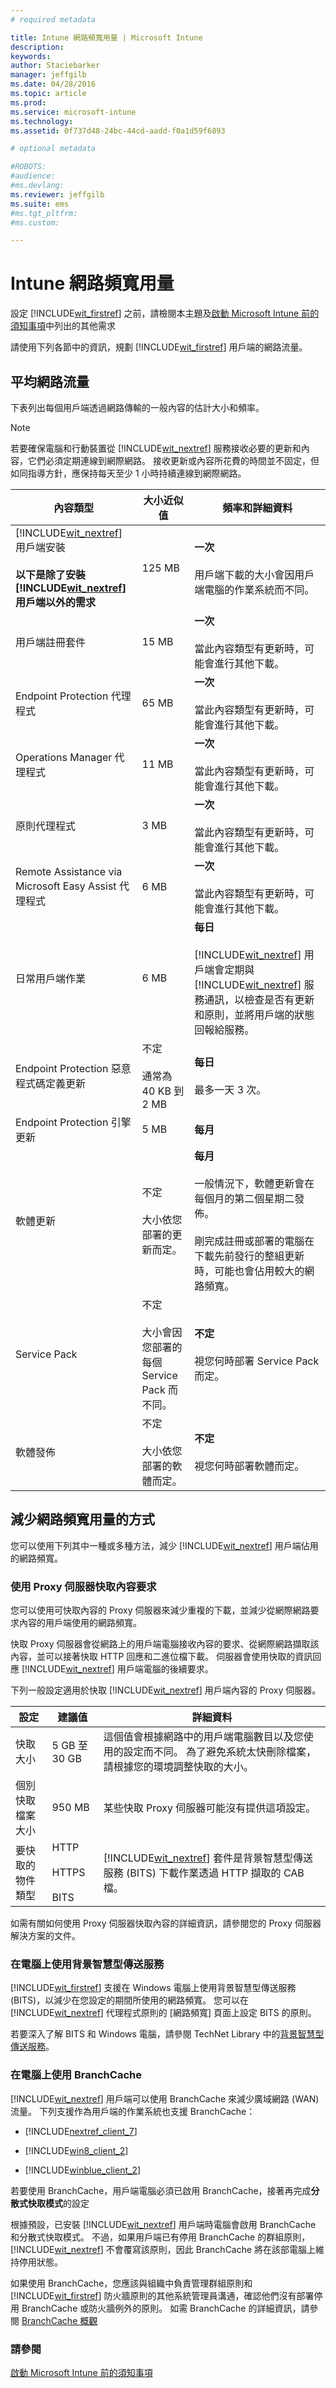 ```yaml
---
# required metadata

title: Intune 網路頻寬用量 | Microsoft Intune
description:
keywords:
author: Staciebarker
manager: jeffgilb
ms.date: 04/28/2016
ms.topic: article
ms.prod:
ms.service: microsoft-intune
ms.technology:
ms.assetid: 0f737d48-24bc-44cd-aadd-f0a1d59f6893

# optional metadata

#ROBOTS:
#audience:
#ms.devlang:
ms.reviewer: jeffgilb
ms.suite: ems
#ms.tgt_pltfrm:
#ms.custom:

---
```


# Intune 網路頻寬用量

設定 [!INCLUDE[wit_firstref](../includes/wit_firstref_md.md)] 之前，請檢閱本主題及[啟動 Microsoft Intune 前的須知事項](what-to-know-before-you-start-microsoft-intune.md)中列出的其他需求

請使用下列各節中的資訊，規劃 [!INCLUDE[wit_firstref](../includes/wit_firstref_md.md)] 用戶端的網路流量。

## 平均網路流量
下表列出每個用戶端透過網路傳輸的一般內容的估計大小和頻率。

> [!NOTE]
> 若要確保電腦和行動裝置從 [!INCLUDE[wit_nextref](../includes/wit_nextref_md.md)] 服務接收必要的更新和內容，它們必須定期連線到網際網路。 接收更新或內容所花費的時間並不固定，但如同指導方針，應保持每天至少 1 小時持續連線到網際網路。

|內容類型|大小近似值|頻率和詳細資料|
|----------------|--------------------|-------------------------|
|[!INCLUDE[wit_nextref](../includes/wit_nextref_md.md)] 用戶端安裝<br /><br />**以下是除了安裝 [!INCLUDE[wit_nextref](../includes/wit_nextref_md.md)] 用戶端以外的需求**|125 MB|**一次**<br /><br />用戶端下載的大小會因用戶端電腦的作業系統而不同。|
|用戶端註冊套件|15 MB|**一次**<br /><br />當此內容類型有更新時，可能會進行其他下載。|
|Endpoint Protection 代理程式|65 MB|**一次**<br /><br />當此內容類型有更新時，可能會進行其他下載。|
|Operations Manager 代理程式|11 MB|**一次**<br /><br />當此內容類型有更新時，可能會進行其他下載。|
|原則代理程式|3 MB|**一次**<br /><br />當此內容類型有更新時，可能會進行其他下載。|
|Remote Assistance via Microsoft Easy Assist 代理程式|6 MB|**一次**<br /><br />當此內容類型有更新時，可能會進行其他下載。|
|日常用戶端作業|6 MB|**每日**<br /><br />[!INCLUDE[wit_nextref](../includes/wit_nextref_md.md)] 用戶端會定期與 [!INCLUDE[wit_nextref](../includes/wit_nextref_md.md)] 服務通訊，以檢查是否有更新和原則，並將用戶端的狀態回報給服務。|
|Endpoint Protection 惡意程式碼定義更新|不定<br /><br />通常為 40 KB 到 2 MB|**每日**<br /><br />最多一天 3 次。|
|Endpoint Protection 引擎更新|5 MB|**每月**|
|軟體更新|不定<br /><br />大小依您部署的更新而定。|**每月**<br /><br />一般情況下，軟體更新會在每個月的第二個星期二發佈。<br /><br />剛完成註冊或部署的電腦在下載先前發行的整組更新時，可能也會佔用較大的網路頻寬。|
|Service Pack|不定<br /><br />大小會因您部署的每個 Service Pack 而不同。|**不定**<br /><br />視您何時部署 Service Pack 而定。|
|軟體發佈|不定<br /><br />大小依您部署的軟體而定。|**不定**<br /><br />視您何時部署軟體而定。|

## 減少網路頻寬用量的方式
您可以使用下列其中一種或多種方法，減少 [!INCLUDE[wit_nextref](../includes/wit_nextref_md.md)] 用戶端佔用的網路頻寬。

### 使用 Proxy 伺服器快取內容要求
您可以使用可快取內容的 Proxy 伺服器來減少重複的下載，並減少從網際網路要求內容的用戶端使用的網路頻寬。

快取 Proxy 伺服器會從網路上的用戶端電腦接收內容的要求、從網際網路擷取該內容，並可以接著快取 HTTP 回應和二進位檔下載。 伺服器會使用快取的資訊回應 [!INCLUDE[wit_nextref](../includes/wit_nextref_md.md)] 用戶端電腦的後續要求。

下列一般設定適用於快取 [!INCLUDE[wit_nextref](../includes/wit_nextref_md.md)] 用戶端內容的 Proxy 伺服器。

|設定|建議值|詳細資料|
|-----------|---------------------|-----------|
|快取大小|5 GB 至 30 GB|這個值會根據網路中的用戶端電腦數目以及您使用的設定而不同。 為了避免系統太快刪除檔案，請根據您的環境調整快取的大小。|
|個別快取檔案大小|950 MB|某些快取 Proxy 伺服器可能沒有提供這項設定。|
|要快取的物件類型|HTTP<br /><br />HTTPS<br /><br />BITS|[!INCLUDE[wit_nextref](../includes/wit_nextref_md.md)] 套件是背景智慧型傳送服務 (BITS) 下載作業透過 HTTP 擷取的 CAB 檔。|
如需有關如何使用 Proxy 伺服器快取內容的詳細資訊，請參閱您的 Proxy 伺服器解決方案的文件。

### 在電腦上使用背景智慧型傳送服務
[!INCLUDE[wit_firstref](../includes/wit_firstref_md.md)] 支援在 Windows 電腦上使用背景智慧型傳送服務 (BITS)，以減少在您設定的期間所使用的網路頻寬。 您可以在 [!INCLUDE[wit_nextref](../includes/wit_nextref_md.md)] 代理程式原則的 [網路頻寬] 頁面上設定 BITS 的原則。

若要深入了解 BITS 和 Windows 電腦，請參閱 TechNet Library 中的[背景智慧型傳送服務](http://technet.microsoft.com/library/bb968799.aspx)。

### 在電腦上使用 BranchCache
[!INCLUDE[wit_nextref](../includes/wit_nextref_md.md)] 用戶端可以使用 BranchCache 來減少廣域網路 (WAN) 流量。 下列支援作為用戶端的作業系統也支援 BranchCache：

-   [!INCLUDE[nextref_client_7](../includes/nextref_client_7_md.md)]

-   [!INCLUDE[win8_client_2](../includes/win8_client_2_md.md)]

-   [!INCLUDE[winblue_client_2](../includes/winblue_client_2_md.md)]

若要使用 BranchCache，用戶端電腦必須已啟用 BranchCache，接著再完成**分散式快取模式**的設定

根據預設，已安裝 [!INCLUDE[wit_nextref](../includes/wit_nextref_md.md)] 用戶端時電腦會啟用 BranchCache 和分散式快取模式。 不過，如果用戶端已有停用 BranchCache 的群組原則，[!INCLUDE[wit_nextref](../includes/wit_nextref_md.md)] 不會覆寫該原則，因此 BranchCache 將在該部電腦上維持停用狀態。

如果使用 BranchCache，您應該與組織中負責管理群組原則和 [!INCLUDE[wit_firstref](../includes/wit_firstref_md.md)] 防火牆原則的其他系統管理員溝通，確認他們沒有部署停用 BranchCache 或防火牆例外的原則。 如需 BranchCache 的詳細資訊，請參閱 [BranchCache 概觀](http://technet.microsoft.com/library/hh831696.aspx)

### 請參閱
[啟動 Microsoft Intune 前的須知事項](what-to-know-before-you-start-microsoft-intune.md)

<!--HONumber=May16_HO2-->


